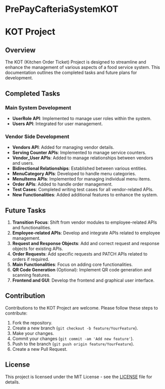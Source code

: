 # PrePayCafteriaSystemKOT

# KOT Project

## Overview

The KOT (Kitchen Order Ticket) Project is designed to streamline and enhance the management of various aspects of a food service system. This documentation outlines the completed tasks and future plans for development.

## Completed Tasks

### Main System Development

- **UserRole API**: Implemented to manage user roles within the system.
- **Users API**: Integrated for user management.

### Vendor Side Development

- **Vendors API**: Added for managing vendor details.
- **Serving Counter APIs**: Implemented to manage service counters.
- **Vendor_User APIs**: Added to manage relationships between vendors and users.
- **Bidirectional Relationships**: Established between various entities.
- **MenuCategory APIs**: Developed to handle menu categories.
- **MenuItems APIs**: Implemented for managing individual menu items.
- **Order APIs**: Added to handle order management.
- **Test Cases**: Completed writing test cases for all vendor-related APIs.
- **New Functionalities**: Added additional features to enhance the system.

## Future Tasks

1. **Transition Focus**: Shift from vendor modules to employee-related APIs and functionalities.
2. **Employee-related APIs**: Develop and integrate APIs related to employee management.
3. **Request and Response Objects**: Add and correct request and response objects for existing APIs.
4. **Order Requests**: Add specific requests and PATCH APIs related to orders if required.
5. **Main Functionalities**: Focus on adding core functionalities.
6. **QR Code Generation** (Optional): Implement QR code generation and scanning features.
7. **Frontend and GUI**: Develop the frontend and graphical user interface.

## Contribution

Contributions to the KOT Project are welcome. Please follow these steps to contribute:

1. Fork the repository.
2. Create a new branch (`git checkout -b feature/YourFeature`).
3. Make your changes.
4. Commit your changes (`git commit -am 'Add new feature'`).
5. Push to the branch (`git push origin feature/YourFeature`).
6. Create a new Pull Request.

## License

This project is licensed under the MIT License - see the [LICENSE](LICENSE) file for details.

